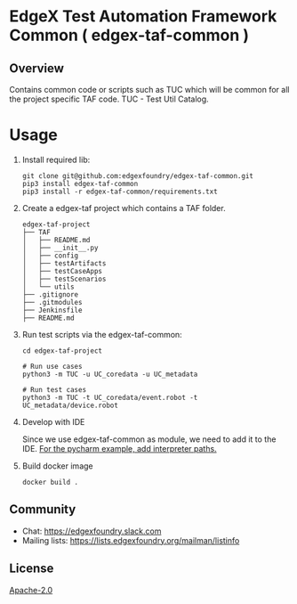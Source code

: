 <!--

 Copyright (C) 2019 Intel Corporation
 Copyright (C) 2019 IOTech Ltd
 SPDX-License-Identifier: Apache-2.0

-->

# EdgeX Test Automation Framework Common ( edgex-taf-common )

## Overview
Contains common code or scripts such as TUC which will be common for all the project specific TAF code.
TUC - Test Util Catalog.

# Usage

1. Install required lib:
    ```shell script
    git clone git@github.com:edgexfoundry/edgex-taf-common.git
    pip3 install edgex-taf-common
    pip3 install -r edgex-taf-common/requirements.txt
    ```

2. Create a edgex-taf project which contains a TAF folder.

    ```
    edgex-taf-project
    ├── TAF
    │   ├── README.md
    │   ├── __init__.py
    │   ├── config
    │   ├── testArtifacts
    │   ├── testCaseApps
    │   ├── testScenarios
    │   └── utils
    ├── .gitignore
    ├── .gitmodules
    ├── Jenkinsfile
    ├── README.md
    ```
   
3. Run test scripts via the edgex-taf-common:
    ```shell script
    cd edgex-taf-project
   
    # Run use cases
    python3 -m TUC -u UC_coredata -u UC_metadata
    
    # Run test cases
    python3 -m TUC -t UC_coredata/event.robot -t UC_metadata/device.robot
    ```
   
4. Develop with IDE

   Since we use edgex-taf-common as module, we need to add it to the IDE. [For the pycharm example, add interpreter paths.](https://www.jetbrains.com/help/pycharm/installing-uninstalling-and-reloading-interpreter-paths.html)

5. Build docker image
    ```shell script
    docker build .
    ```

## Community
- Chat: https://edgexfoundry.slack.com
- Mailing lists: https://lists.edgexfoundry.org/mailman/listinfo

## License
[Apache-2.0](LICENSE)
